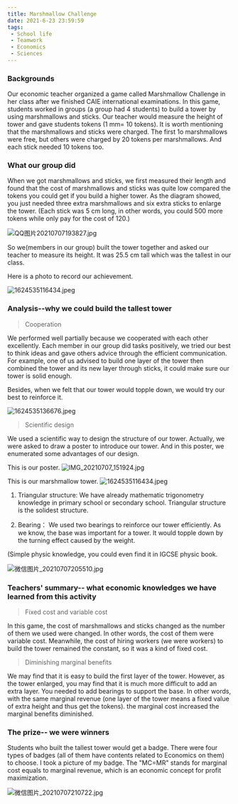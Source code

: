 ```yaml
---
title: Marshmallow Challenge
date: 2021-6-23 23:59:59
tags:
 - School life
 - Teamwork
 - Economics
 - Sciences
---
```


### Backgrounds

Our economic teacher organized a game called Marshmallow Challenge in her class after we finished CAIE international examinations. In this game, students worked in groups (a group had 4 students) to build a tower by using marshmallows and sticks. Our teacher would measure the height of tower and gave students tokens (1 mm= 10 tokens). It is worth mentioning that the marshmallows and sticks were charged. The first 1o marshmallows were free, but others were charged by 20 tokens per marshmallows. And each stick needed 10 tokens too.

### What our group did

When we got marshmallows and sticks, we first measured their length and found that the cost of marshmallows and sticks was quite low compared the tokens you could get if you build a higher tower. As the diagram showed, you just needed three extra marshmallows and six extra sticks to enlarge the tower. (Each stick was 5 cm long, in other words, you could 500  more tokens while only pay for the cost of 120.)

![QQ图片20210707193827.jpg](https://i.loli.net/2021/07/07/BNEoCnbOejASHhZ.jpg)

So we(members in our group) built the tower together and asked our teacher to measure its height. It was 25.5 cm tall which was the tallest in our class.

Here is a photo to record our achievement.

![1624535116434.jpeg](https://i.loli.net/2021/07/07/DmOEVtTZ8AK9fFb.jpg)

### Analysis--why we could build the tallest tower

> Cooperation

We performed well partially because we cooperated with each other excellently. Each member in our group did tasks positively, we tried our best to think ideas and gave others advice through the efficient communication. For example, one of us advised to build one layer of the tower then combined the tower and its new layer through sticks, it could make sure our tower is solid enough. 

Besides, when we felt that our tower would topple down, we would try our best to reinforce it.

![1624535136676.jpeg](https://i.loli.net/2021/07/07/bN3QVRc82Mivqw9.jpg)

> Scientific design

We used a scientific way to design the structure of our tower. Actually, we were asked to draw a poster to introduce our tower. And in this poster, we enumerated some advantages of our design.

This is our poster.
![IMG_20210707_151924.jpg](https://i.loli.net/2021/07/07/aDdZXIqvR37AsJW.jpg)

This is our marshmallow tower.
![1624535116434.jpeg](https://i.loli.net/2021/07/07/Fp9HqZ52aXGrsbd.jpg)

1. Triangular structure: We have already mathematic trigonometry knowledge in primary school or secondary school. Triangular structure is the solidest structure.

2. Bearing： We used two bearings to reinforce our tower efficiently. As we know, the base was important for a tower. It would topple down by the turning effect caused by the weight.

(Simple physic knowledge, you could even find it in IGCSE physic book.

![微信图片_20210707205510.jpg](https://i.loli.net/2021/07/07/uIUQ6j2qeR5y1kv.jpg)

### Teachers' summary-- what economic knowledges we have learned from this activity

> Fixed cost and variable cost

In this game, the cost of marshmallows and sticks changed as the number of them we used were changed. In other words, the cost of them were variable cost. Meanwhile, the cost of hiring workers (we were workers) to build the tower remained the constant, so it was a kind of fixed cost.

> Diminishing marginal benefits

We may find that it is easy to build the first layer of the tower. However, as the tower enlarged, you may find that it is much more difficult to add an extra layer. You needed to add bearings to support the base. In other words, with the same marginal revenue (one layer of the tower means a fixed value of extra height and thus get the tokens). the marginal cost increased the marginal benefits diminished.

### The prize-- we were winners

Students who built the tallest tower would get a badge. There were four types of badges (all of them have contents related to Economics on them) to choose. I took a picture of my badge. The "MC=MR" stands for marginal cost equals to marginal revenue, which is an economic concept for profit maximization.


![微信图片_20210707210722.jpg](https://i.loli.net/2021/07/07/KfaEBtGCsQ276uV.jpg)
